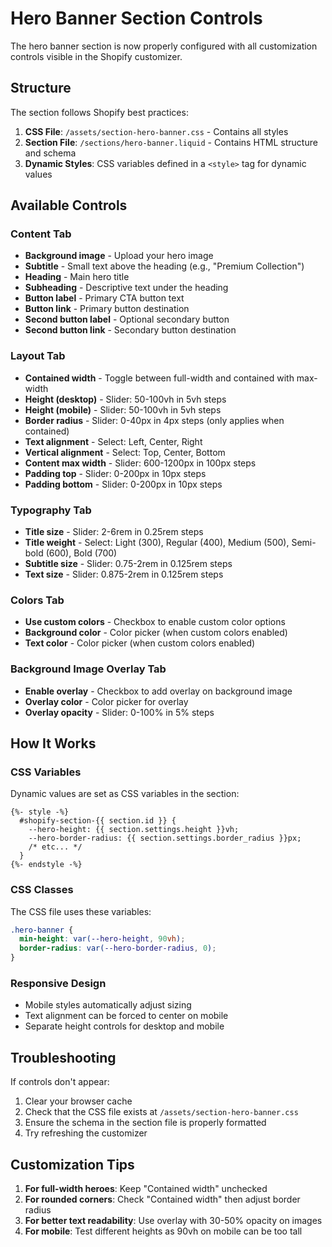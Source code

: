 # Hero Banner Section Controls

The hero banner section is now properly configured with all customization controls visible in the Shopify customizer.

## Structure

The section follows Shopify best practices:
1. **CSS File**: `/assets/section-hero-banner.css` - Contains all styles
2. **Section File**: `/sections/hero-banner.liquid` - Contains HTML structure and schema
3. **Dynamic Styles**: CSS variables defined in a `<style>` tag for dynamic values

## Available Controls

### Content Tab
- **Background image** - Upload your hero image
- **Subtitle** - Small text above the heading (e.g., "Premium Collection")
- **Heading** - Main hero title
- **Subheading** - Descriptive text under the heading
- **Button label** - Primary CTA button text
- **Button link** - Primary button destination
- **Second button label** - Optional secondary button
- **Second button link** - Secondary button destination

### Layout Tab
- **Contained width** - Toggle between full-width and contained with max-width
- **Height (desktop)** - Slider: 50-100vh in 5vh steps
- **Height (mobile)** - Slider: 50-100vh in 5vh steps
- **Border radius** - Slider: 0-40px in 4px steps (only applies when contained)
- **Text alignment** - Select: Left, Center, Right
- **Vertical alignment** - Select: Top, Center, Bottom
- **Content max width** - Slider: 600-1200px in 100px steps
- **Padding top** - Slider: 0-200px in 10px steps
- **Padding bottom** - Slider: 0-200px in 10px steps

### Typography Tab
- **Title size** - Slider: 2-6rem in 0.25rem steps
- **Title weight** - Select: Light (300), Regular (400), Medium (500), Semi-bold (600), Bold (700)
- **Subtitle size** - Slider: 0.75-2rem in 0.125rem steps
- **Text size** - Slider: 0.875-2rem in 0.125rem steps

### Colors Tab
- **Use custom colors** - Checkbox to enable custom color options
- **Background color** - Color picker (when custom colors enabled)
- **Text color** - Color picker (when custom colors enabled)

### Background Image Overlay Tab
- **Enable overlay** - Checkbox to add overlay on background image
- **Overlay color** - Color picker for overlay
- **Overlay opacity** - Slider: 0-100% in 5% steps

## How It Works

### CSS Variables
Dynamic values are set as CSS variables in the section:
```liquid
{%- style -%}
  #shopify-section-{{ section.id }} {
    --hero-height: {{ section.settings.height }}vh;
    --hero-border-radius: {{ section.settings.border_radius }}px;
    /* etc... */
  }
{%- endstyle -%}
```

### CSS Classes
The CSS file uses these variables:
```css
.hero-banner {
  min-height: var(--hero-height, 90vh);
  border-radius: var(--hero-border-radius, 0);
}
```

### Responsive Design
- Mobile styles automatically adjust sizing
- Text alignment can be forced to center on mobile
- Separate height controls for desktop and mobile

## Troubleshooting

If controls don't appear:
1. Clear your browser cache
2. Check that the CSS file exists at `/assets/section-hero-banner.css`
3. Ensure the schema in the section file is properly formatted
4. Try refreshing the customizer

## Customization Tips

1. **For full-width heroes**: Keep "Contained width" unchecked
2. **For rounded corners**: Check "Contained width" then adjust border radius
3. **For better text readability**: Use overlay with 30-50% opacity on images
4. **For mobile**: Test different heights as 90vh on mobile can be too tall
